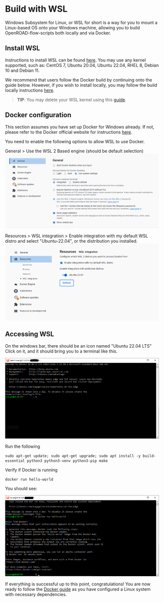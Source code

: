 # Build with WSL
Windows Subsystem for Linux, or WSL for short is a way for you to mount a Linux-based OS onto your Windows machine, allowing you to build OpenROAD-flow-scripts both locally and via Docker. 

## Install WSL
Instructions to install WSL can be found [here](https://learn.microsoft.com/en-us/windows/wsl/install). You may use any kernel supported, such as: CentOS 7, Ubuntu 20.04, Ubuntu 22.04, RHEL 8, Debian 10 and Debian 11.

We recommend that users follow the Docker build by continuing onto the guide below. However, if you wish to install locally, you may follow the build locally instructions [here](./BuildLocally.md).

> **TIP**: You may delete your WSL kernel using this [guide](https://pureinfotech.com/remove-linux-distro-wsl/).


## Docker configuration
This section assumes you have set up Docker for Windows already. If not, please refer to the Docker official website for instructions [here](https://docs.Docker.com/desktop/install/windows-install/).

You need to enable the following options to allow WSL to use Docker. 

General > Use the WSL 2 Based engine (should be default selection)
![WSL1](../images/wsl_1.png)

Resources > WSL integration > Enable integration with my default WSL distro and select "Ubuntu-22.04", or the distribution you installed.  
![WSL2](../images/wsl_2.png)

## Accessing WSL
On the windows bar, there should be an icon named "Ubuntu 22.04 LTS" Click on it, and it should bring you to a terminal like this. 

![WSL3](../images/wsl_3.png)

Run the following
```
sudo apt-get update; sudo apt-get upgrade; sudo apt install -y build-essential python3 python3-venv python3-pip make
```
Verify if Docker is running
```
docker run hello-world
```
You should see:

![WSL4](../images/wsl_4.png)

If everything is successful up to this point, congratulations! You are now ready to follow the [Docker guide](./BuildWithDocker.md) as you have configured a Linux system with necessary dependencies. 
